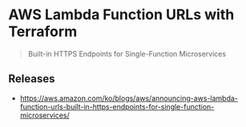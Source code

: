 # AWS Lambda Function URLs with Terraform
> Built-in HTTPS Endpoints for Single-Function Microservices

## Releases
- https://aws.amazon.com/ko/blogs/aws/announcing-aws-lambda-function-urls-built-in-https-endpoints-for-single-function-microservices/
